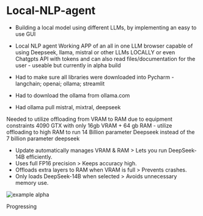 # Local-NLP-agent
- Building a local model using different LLMs, by implementing an easy to use GUI
- Local NLP agent Working APP of an all in one LLM browser capable of using Deepseek, 
llama, mistral or other LLMs LOCALLY or even Chatgpts API with tokens and can also read files/documentation for the user - 
useable but currently in alpha build

- Had to make sure all libraries were downloaded into Pycharm - langchain; openai; ollama; streamlit
- Had to download the ollama from ollama.com 
- Had ollama pull mistral, mixtral, deepseek

Needed to utilize offloading from VRAM to RAM due to equipment constraints
4090 GTX with only 16gb VRAM + 64 gb RAM - utilize offloading to high RAM
to run 14 Billion parameter Deepseek instead of the 7 billion parameter deepseek
  - Update automatically manages VRAM & RAM > Lets you run DeepSeek-14B efficiently.
  - Uses full FP16 precision > Keeps accuracy high.
  - Offloads extra layers to RAM when VRAM is full > Prevents crashes.
  - Only loads DeepSeek-14B when selected > Avoids unnecessary memory use.

![example alpha](https://github.com/user-attachments/assets/3a4c9c41-2a1e-4150-82b3-049f94d5c214)

Progressing
